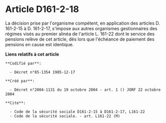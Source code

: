 # Article D161-2-18

La décision prise par l'organisme compétent, en application des articles D. 161-2-15 à D. 161-2-17, s'impose aux autres
organismes gestionnaires des régimes visés au premier alinéa de l'article L. 161-22 dont le service des pensions relève de
cet article, dès lors que l'échéance de paiement des pensions en cause est identique.

**Liens relatifs à cet article**

	**Codifié par**:

	  - Décret n°85-1354 1985-12-17

	**Créé par**:

	  - Décret n°2004-1131 du 19 octobre 2004 - art. 1 () JORF 22 octobre 2004

	**Cite**:

	  - Code de la sécurité sociale D161-2-15 à D161-2-17, L161-22
	  - Code de la sécurité sociale. - art. L161-22 (M)
